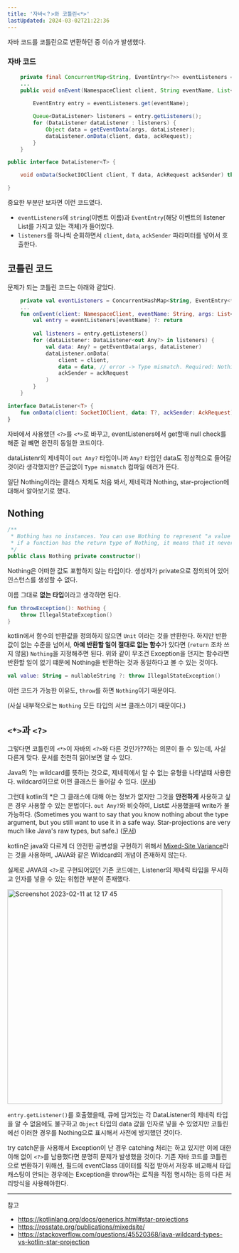 ```yaml
---
title: '자바<？>와 코틀린<*>'
lastUpdated: 2024-03-02T21:22:36
---
```


자바 코드를 코틀린으로 변환하던 중 이슈가 발생했다.

### 자바 코드

```java
    private final ConcurrentMap<String, EventEntry<?>> eventListeners = ConcurrentHashMap();
    ...
    public void onEvent(NamespaceClient client, String eventName, List<Object> args, AckRequest ackRequest) {
        
        EventEntry entry = eventListeners.get(eventName);

        Queue<DataListener> listeners = entry.getListeners();
        for (DataListener dataListener : listeners) {
            Object data = getEventData(args, dataListener);
            dataListener.onData(client, data, ackRequest);
        }
    }
```

```java
public interface DataListener<T> {

    void onData(SocketIOClient client, T data, AckRequest ackSender) throws Exception;

}
```

중요한 부분만 보자면 이런 코드였다.

- `eventListeners`에 `string`(이벤트 이름)과 `EventEntry`(해당 이벤트의 listener List를 가지고 있는 객체)가 들어있다.
- `listeners`를 하나씩 순회하면서 `client`, `data`, `ackSender` 파라미터를 넣어서 호출한다.

## 코틀린 코드

문제가 되는 코틀린 코드는 아래와 같았다.

```kotlin
    private val eventListeners = ConcurrentHashMap<String, EventEntry<*>>()
    ...
    fun onEvent(client: NamespaceClient, eventName: String, args: List<Any>, ackRequest: AckRequest) {
        val entry = eventListeners[eventName] ?: return
        
        val listeners = entry.getListeners()
        for (dataListener: DataListener<out Any?> in listeners) {
            val data: Any? = getEventData(args, dataListener)
            dataListener.onData(
                client = client,
                data = data, // error -> Type mismatch. Required: Nothing? Found: Any?
                ackSender = ackRequest
            )
        }
    }
```

```kotlin
interface DataListener<T> {
    fun onData(client: SocketIOClient, data: T?, ackSender: AckRequest)
}
```

자바에서 사용했던 `<?>`를 `<*>`로 바꾸고, eventListeners에서 get할때 null check를 해준 걸 뺴면 완전히 동일한 코드이다.

dataListenr의 제네릭이 `out Any?` 타입이니까 `Any?` 타입인 data도 정상적으로 들어갈 것이라 생각했지만? 뜬금없이 `Type mismatch` 컴파일 에러가 뜬다.

일단 Nothing이라는 클래스 자체도 처음 봐서, 제네릭과 Nothing, star-projection에 대해서 알아보기로 했다.

## Nothing

```kotlin
/**
 * Nothing has no instances. You can use Nothing to represent "a value that never exists": for example,
 * if a function has the return type of Nothing, it means that it never returns (always throws an exception).
 */
public class Nothing private constructor()
```

Nothing은 어떠한 값도 포함하지 않는 타입이다. 생성자가 private으로 정의되어 있어 인스턴스를 생성할 수 없다.

이름 그대로 **없는 타입**이라고 생각하면 된다.

```kotlin
fun throwException(): Nothing {
    throw IllegalStateException()
}
```

kotlin에서 함수의 반환값을 정의하지 않으면 `Unit` 이라는 것을 반환한다. 하지만 반환값이 없는 수준을 넘어서, **아예 반환할 일이 절대로 없는 함수**가 있다면 (`return` 조차 쓰지 않음) `Nothing`을 지정해주면 된다. 위와 같이 무조건  Exception을 던지는 함수라면 반환할 일이 없기 떄문에 Nothing을 반환하는 것과 동일하다고 볼 수 있는 것이다.

```kotlin
val value: String = nullableString ?: throw IllegalStateException()
```

이런 코드가 가능한 이유도, `throw`를 하면 `Nothing`이기 때문이다.

(사실 내부적으로는 `Nothing` 모든 타입의 서브 클래스이기 때문이다.)

## `<*>`과 `<?>`

그렇다면 코틀린의 `<*>`이 자바의 `<?>`와 다른 것인가??하는 의문이 들 수 있는데, 사실 다른게 맞다. 문서를 천천히 읽어보면 알 수 있다.

Java의 ?는 wildcard를 뜻하는 것으로, 제네릭에서 알 수 없는 유형을 나타낼떄 사용한다. wildcard이므로 어떤 클래스든 들어갈 수 있다. ([문서](https://docs.oracle.com/javase/tutorial/java/generics/wildcards.html))

그런데 kotlin의 *은 그 클래스에 대해 아는 정보가 없지만 그것을 **안전하게** 사용하고 싶은 경우 사용할 수 있는 문법이다. `out Any?`와 비슷하여, List로 사용했을때 write가 불가능하다. (Sometimes you want to say that you know nothing about the type argument, but you still want to use it in a safe way. Star-projections are very much like Java's raw types, but safe.) ([문서](https://kotlinlang.org/docs/generics.html#star-projections))

kotlin은 java와 다르게 더 안전한 공변성을 구현하기 위해서 [Mixed-Site Variance](https://rosstate.org/publications/mixedsite/)라는 것을 사용하며, JAVA와 같은 Wildcard의 개념이 존재하지 않는다.

실제로 JAVA의 `<?>`로 구현되어있던 기존 코드에는, Listener의 제네릭 타입을 무시하고 인자를 넣을 수 있는 위험한 부분이 존재했다.

<img width="483" alt="Screenshot 2023-02-11 at 12 17 45" src="https://user-images.githubusercontent.com/81006587/218236349-e6655d15-ba1a-4cea-9422-0379c3d34ff7.png">

`entry.getListener()`를 호출했을때, 큐에 담겨있는 각 DataListener의 제네릭 타입을 알 수 없음에도 불구하고 `Object` 타입의 data 값을 인자로 넣을 수 있었지만 코틀린에선 이러한 경우를 Nothing으로 표시해서 사전에 방지했던 것이다.

try catch문을 사용해서 Exception이 난 경우 catching 처리는 하고 있지만 이에 대한 이해 없이 `<?>`를 남용했다면 분명히 문제가 발생했을 것이다. 기존 자바 코드를 코틀린으로 변환하기 위해선, 필드에 eventClass 데이터를 직접 받아서 저장후 비교해서 타입 캐스팅이 안되는 경우에는 Exception을 throw하는 로직을 직접 명시하는 등의 다른 처리방식을 사용해야한다.

---

참고

- https://kotlinlang.org/docs/generics.html#star-projections
- https://rosstate.org/publications/mixedsite/
- https://stackoverflow.com/questions/45520368/java-wildcard-types-vs-kotlin-star-projection